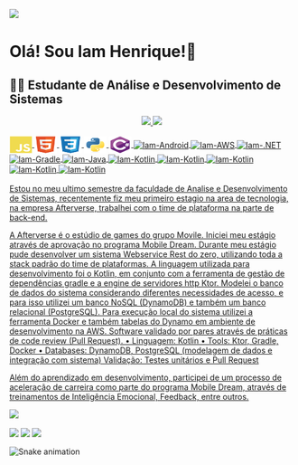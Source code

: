 <p align="left"> <img src="https://komarev.com/ghpvc/?username=Iam-ric-o&label=Profile%20views&color=0e75b6&style=flat"/> </p>

# Olá! Sou Iam Henrique!👋
## 👩‍💻 Estudante de Análise e Desenvolvimento de Sistemas

<div align="center">
  <a href="https://github.com/iam-ric">
  <img height="180em" src="https://github-readme-stats.vercel.app/api?username=iam-ric&show_icons=true&theme=dracula&include_all_commits=true&count_private=true"/>
  <img height="180em" src="https://github-readme-stats.vercel.app/api/top-langs/?username=iam-ric&layout=compact&langs_count=7&theme=dracula"/>
</div>

<div style="display: inline_block"><br>
  <img align="center" alt="Iam-Js" height="30" width="40" src="https://raw.githubusercontent.com/devicons/devicon/master/icons/javascript/javascript-plain.svg">
  <img align="center" alt="Iam-HTML" height="30" width="40" src="https://raw.githubusercontent.com/devicons/devicon/master/icons/html5/html5-original.svg">
  <img align="center" alt="Iam-CSS" height="30" width="40" src="https://raw.githubusercontent.com/devicons/devicon/master/icons/css3/css3-original.svg">
  <img align="center" alt="Iam-Python" height="30" width="40" src="https://raw.githubusercontent.com/devicons/devicon/master/icons/python/python-original.svg">
  <img align="center" alt="Iam-Csharp" height="30" width="40" src="https://raw.githubusercontent.com/devicons/devicon/master/icons/csharp/csharp-original.svg">
  <img align="center" alt="Iam-Android" height="30" width="40" src="https://cdn.jsdelivr.net/gh/devicons/devicon/icons/android/android-original.svg">
  <img align="center" alt="Iam-AWS" height="30" width="40" src="https://cdn.jsdelivr.net/gh/devicons/devicon/icons/amazonwebservices/amazonwebservices-original.svg">
  <img align="center" alt="Iam-.NET" height="30" width="40" src="https://cdn.jsdelivr.net/gh/devicons/devicon/icons/dot-net/dot-net-plain-wordmark.svg">
  <img align="center" alt="Iam-Gradle" height="30" width="40" src="https://cdn.jsdelivr.net/gh/devicons/devicon/icons/gradle/gradle-plain.svg">
  <img align="center" alt="Iam-Java" height="30" width="40" src="https://cdn.jsdelivr.net/gh/devicons/devicon/icons/java/java-original-wordmark.svg">
  <img align="center" alt="Iam-Kotlin" height="30" width="40" src="https://cdn.jsdelivr.net/gh/devicons/devicon/icons/kotlin/kotlin-original.svg">
  <img align="center" alt="Iam-Kotlin" height="30" width="40" src="https://cdn.jsdelivr.net/gh/devicons/devicon/icons/laravel/laravel-plain-wordmark.svg">
  <img align="center" alt="Iam-Kotlin" height="30" width="40" src="https://cdn.jsdelivr.net/gh/devicons/devicon/icons/mysql/mysql-original-wordmark.svg">
  <img align="center" alt="Iam-Kotlin" height="30" width="40" src="https://cdn.jsdelivr.net/gh/devicons/devicon/icons/php/php-original.svg">
  <img align="center" alt="Iam-Kotlin" height="30" width="40" src="https://cdn.jsdelivr.net/gh/devicons/devicon/icons/postgresql/postgresql-plain-wordmark.svg">
</div>

<br>
Estou no meu ultimo semestre da faculdade de Analise e Desenvolvimento de Sistemas, recentemente fiz meu primeiro estagio na area de tecnologia, na empresa Afterverse, trabalhei com o time de plataforma na parte de back-end.

A Afterverse é o estúdio de games do grupo Movile. Iniciei meu estágio através de aprovação no programa Mobile Dream. Durante meu estágio pude desenvolver um sistema Webservice Rest do zero, utilizando toda a stack padrão do time de plataformas. A linguagem utilizada para desenvolvimento foi o Kotlin, em conjunto com a ferramenta de gestão de dependências gradle e a engine de servidores http Ktor. Modelei o banco de dados do sistema considerando diferentes necessidades de acesso, e para isso utilizei um banco NoSQL (DynamoDB) e também um banco relacional (PostgreSQL). Para execução local do sistema utilizei a ferramenta Docker e também tabelas do Dynamo em ambiente de desenvolvimento na AWS. Software validado por pares através de práticas de code review (Pull Request). 
•	Linguagem: Kotlin
•	Tools: Ktor, Gradle, Docker
•	Databases: DynamoDB, PostgreSQL (modelagem de dados e integração com sistema)
Validação: Testes unitários e Pull Request

 Além do aprendizado em desenvolvimento, participei de um processo de aceleração de carreira como parte do programa Mobile Dream, através de treinamentos de Inteligência Emocional, Feedback, entre outros.

[<img src="https://img.shields.io/badge/linkedin-%230077B5.svg?&style=for-the-badge&logo=linkedin&logoColor=white" />](www.linkedin.com/in/iam-henrique-braga)

<div> 
  
  <a href="https://instagram.com/iamhenrique2" target="_blank"><img src="https://img.shields.io/badge/-Instagram-%23E4405F?style=for-the-badge&logo=instagram&logoColor=white" target="_blank"></a>
  <a href = "mailto:iam.henrique.ads@gmail.com"><img src="https://img.shields.io/badge/-Gmail-%23333?style=for-the-badge&logo=gmail&logoColor=white" target="_blank"></a>
  <a href="https://www.linkedin.com/in/iam-henrique-braga" target="_blank"><img src="https://img.shields.io/badge/-LinkedIn-%230077B5?style=for-the-badge&logo=linkedin&logoColor=white" target="_blank"></a> 
 
  ![Snake animation](https://github.com/iam-ric/iam-ric/blob/output/github-contribution-grid-snake.svg)
 
</div>





